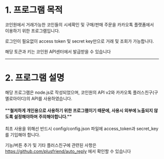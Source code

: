 




<h1>1. 프로그램 목적</h1>



코인원에서 거래가능한 코인들의 시세확인 및 구매/판매 주문을 카카오톡 플랫폼에서 이용하기 위한 프로그램입니다.

로그인이 필요없이 access token 및 secret key만으로 거래 및 조회가 가능합니다.

해당 토큰과 키는 코인원 API센터에서 발급받을 수 있습니다



<hr />


<h1>2. 프로그램 설명</h1>

해당 프로그램은 node.js로 작성되었으며, 코인원의 API v2와 카카오톡 플러스친구(구 옐로아이디)의 API를 사용하였습니다.


<h4>""철저하게 개인용으로 사용하기 위한 프로그램이기 때문에, 사용시 외부에 노출되지 않도록 설정해야하며 주의해야합니다.""</h4>


최초 사용을 위해선 반드시 config/config.json 파일에 access_token과 secret_key를 기입해야 합니다.


기능/버튼 추가 및 기타 플러스친구에 관련된 사항은 https://github.com/plusfriend/auto_reply 에서 확인할 수 있습니다





